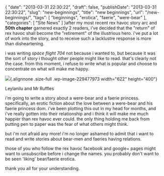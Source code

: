 {
    "date": "2013-03-31 22:30:22",
    "draft": false,
    "publishDate": "2013-03-31 22:30:22",
    "slug": "new-beginnings",
    "title": "new beginnings",
    "url": "\/new-beginnings\/",
    "tags": [
        "beginnings",
        "erotica",
        "faerie",
        "were-bear"
    ],
    "categories": [
        "Site News"
    ]
}after my most recent rex havoc story arc and **50th chapter** garnered
exactly 2 readers, i've decided that the "return" of rex havoc shall
become the "retirement" of the illustrious hero. i've put a lot of work
into the story, and to receive such a lacklustre response is more than
disheartening.

i was writing *space flight 704* not because i wanted to, but because it
was the sort of story i thought other people might like to read. that's
clearly not the case. from this moment, i refuse to write what is
popular and choose to concentrate on what will make me happy.

![](//turbo.geekorium.com.au/wp-content/uploads/satyrwearbear.png){.alignnone
.size-full .wp-image-229477973 width="622" height="400"}

Leylanilu and Mr Ruffles

i'm going to write a story about a were-bear and a faerie princess.
specifically, an erotic fiction about the love between a were-bear and
his faerie princess dom. i've been plotting this out in my head for
months, and i've really gotten into their relationship and i think it
will make me much happier than rex havoc ever could. the only thing
holding me back from putting pen to paper was the fear of what others
might think.

but i'm not afraid any more! i'm no longer ashamed to admit that i want
to read and write stories about bear-men and faeries having relations.

those of you who follow the rex havoc facebook and google+ pages might
want to unsubscribe before i change the names. you probably don't want
to be seen 'liking' bear/faerie erotica.

thank you all for your understanding.